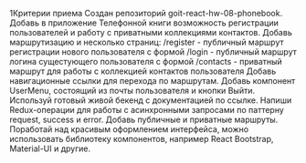 1Критерии приема Создан репозиторий goit-react-hw-08-phonebook. Добавь в
приложение Телефонной книги возможность регистрации пользователей и работу с
приватными коллекциями контактов. Добавь маршрутизацию и несколько страниц:
/register - публичный маршрут регистрации нового пользователя с формой /login -
публичный маршрут логина сущестующего пользователя с формой /contacts -
приватный маршрут для работы с коллекцией контактов пользователя Добавь
навигационные ссылки для перехода по маршрутам. Добавь компонент UserMenu,
состоящий из почты пользователя и кнопки Выйти. Используй готовый живой бекенд с
документацией по ссылке. Напиши Redux-операции для работы с асинхронными
запросами по паттерну request, success и error. Добавь публичные и приватные
маршруты. Поработай над красивым оформлением интерфейса, можно использовать
библиотеку компонентов, например React Bootstrap, Material-UI и другие.
